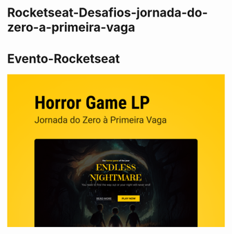 # Rocketseat-Desafios-jornada-do-zero-a-primeira-vaga
# Evento-Rocketseat


![Evento-Rocketseat](https://github.com/Patricia17991/Evento-Rocketseat/blob/main/Lading-page/src/assets/Cover.png?raw=true)

